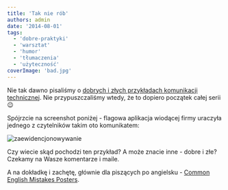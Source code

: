 ```yaml
---
title: 'Tak nie rób'
authors: admin
date: '2014-08-01'
tags:
  - 'dobre-praktyki'
  - 'warsztat'
  - 'humor'
  - 'tłumaczenia'
  - 'użyteczność'
coverImage: 'bad.jpg'
---
```


Nie tak dawno pisaliśmy o
[dobrych i złych przykładach komunikacji technicznej](../dokumentacja-uzytkownika-przyklady-dobre-i-zle/index.md).
Nie przypuszczaliśmy wtedy, że to dopiero początek całej serii 😉

<!--truncate-->

Spójrzcie na screenshot poniżej - flagowa aplikacja wiodącej firmy uraczyła
jednego z czytelników takim oto komunikatem:

![zaewidencjonowywanie](images/zaewidencjonowywanie.png)

Czy wiecie skąd pochodzi ten przykład? A może znacie inne - dobre i złe? Czekamy
na Wasze komentarze i maile.

A na dokładkę i zachętę, głównie dla piszących po angielsku -
[Common English Mistakes Posters](http://thetecnica.com/2014/06/most-common-english-language-mistakes-portrayed-by-hilarious-posters).

